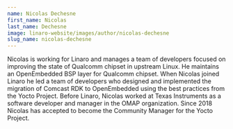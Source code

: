 ```yaml
---
name: Nicolas Dechesne
first_name: Nicolas
last_name: Dechesne
image: linaro-website/images/author/nicolas-dechesne
slug_name: nicolas-dechesne
---
```


Nicolas is working for Linaro and manages a team of developers focused on improving the state of Qualcomm chipset in upstream Linux. He maintains an OpenEmbedded BSP layer for Qualcomm chipset. When Nicolas joined Linaro he led a team of developers who designed and implemented the migration of Comcast RDK to OpenEmbedded using the best practices from the Yocto Project. Before Linaro, Nicolas worked at Texas Instruments as a software developer and manager in the OMAP organization. Since 2018 Nicolas has accepted to become the Community Manager for the Yocto Project.
